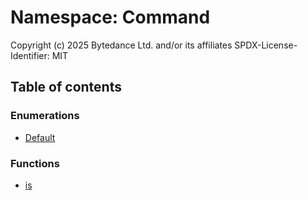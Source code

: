 # Namespace: Command

Copyright (c) 2025 Bytedance Ltd. and/or its affiliates
SPDX-License-Identifier: MIT

## Table of contents

### Enumerations

* [Default](/en/auto-docs/command/enums/Command.Default.md)

### Functions

* [is](/en/auto-docs/command/functions/Command.is.md)
